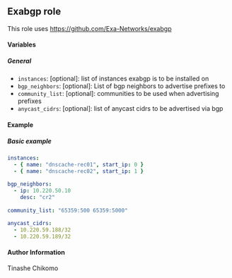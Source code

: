 ## Exabgp role

This role uses https://github.com/Exa-Networks/exabgp

#### Variables

##### General

* `instances`: [optional]: list of instances exabgp is to be installed on
* `bgp_neighbors`: [optional]: List of bgp neighbors to advertise prefixes to
* `community_list`: [optional]: communities to be used when advertising prefixes
* `anycast_cidrs`: [optional]: list of anycast cidrs to be advertised via bgp

#### Example

##### Basic example

```yaml
instances:
  - { name: "dnscache-rec01", start_ip: 0 }
  - { name: "dnscache-rec02", start_ip: 1 }
  
bgp_neighbors:
  - ip: 10.220.50.10
    desc: "cr2"
    
community_list: "65359:500 65359:5000"

anycast_cidrs:
  - 10.220.59.188/32
  - 10.220.59.189/32
```

#### Author Information

Tinashe Chikomo
